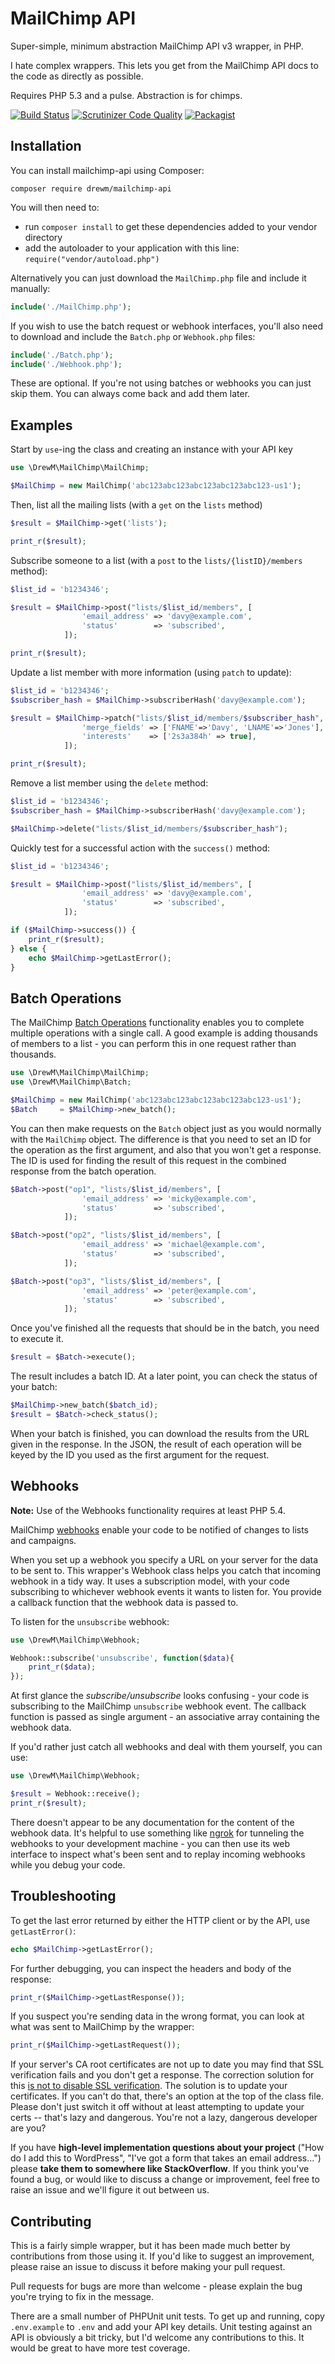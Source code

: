MailChimp API
=============

Super-simple, minimum abstraction MailChimp API v3 wrapper, in PHP.

I hate complex wrappers. This lets you get from the MailChimp API docs to the code as directly as possible.

Requires PHP 5.3 and a pulse. Abstraction is for chimps.

[![Build Status](https://travis-ci.org/drewm/mailchimp-api.svg?branch=master)](https://travis-ci.org/drewm/mailchimp-api)
[![Scrutinizer Code Quality](https://scrutinizer-ci.com/g/drewm/mailchimp-api/badges/quality-score.png?b=master)](https://scrutinizer-ci.com/g/drewm/mailchimp-api/?branch=master)
[![Packagist](https://img.shields.io/packagist/dt/drewm/mailchimp-api.svg?maxAge=2592000)](https://packagist.org/packages/drewm/mailchimp-api)

Installation
------------

You can install mailchimp-api using Composer:

```
composer require drewm/mailchimp-api
```

You will then need to:
* run ``composer install`` to get these dependencies added to your vendor directory
* add the autoloader to your application with this line: ``require("vendor/autoload.php")``

Alternatively you can just download the `MailChimp.php` file and include it manually:

```php
include('./MailChimp.php'); 
```

If you wish to use the batch request or webhook interfaces, you'll also need to download and include the `Batch.php` or `Webhook.php` files:

```php
include('./Batch.php'); 
include('./Webhook.php'); 
```

These are optional. If you're not using batches or webhooks you can just skip them. You can always come back and add them later.

Examples
--------

Start by `use`-ing the class and creating an instance with your API key

```php
use \DrewM\MailChimp\MailChimp;

$MailChimp = new MailChimp('abc123abc123abc123abc123abc123-us1');
```

Then, list all the mailing lists (with a `get` on the `lists` method)

```php
$result = $MailChimp->get('lists');

print_r($result);
```

Subscribe someone to a list (with a `post` to the `lists/{listID}/members` method):

```php
$list_id = 'b1234346';

$result = $MailChimp->post("lists/$list_id/members", [
				'email_address' => 'davy@example.com',
				'status'        => 'subscribed',
			]);

print_r($result);
```

Update a list member with more information (using `patch` to update):

```php
$list_id = 'b1234346';
$subscriber_hash = $MailChimp->subscriberHash('davy@example.com');

$result = $MailChimp->patch("lists/$list_id/members/$subscriber_hash", [
				'merge_fields' => ['FNAME'=>'Davy', 'LNAME'=>'Jones'],
				'interests'    => ['2s3a384h' => true],
			]);

print_r($result);
```

Remove a list member using the `delete` method:

```php
$list_id = 'b1234346';
$subscriber_hash = $MailChimp->subscriberHash('davy@example.com');

$MailChimp->delete("lists/$list_id/members/$subscriber_hash");
```

Quickly test for a successful action with the `success()` method:

```php
$list_id = 'b1234346';

$result = $MailChimp->post("lists/$list_id/members", [
				'email_address' => 'davy@example.com',
				'status'        => 'subscribed',
			]);

if ($MailChimp->success()) {
	print_r($result);	
} else {
	echo $MailChimp->getLastError();
}
```

Batch Operations
----------------

The MailChimp [Batch Operations](http://developer.mailchimp.com/documentation/mailchimp/guides/how-to-use-batch-operations/) functionality enables you to complete multiple operations with a single call. A good example is adding thousands of members to a list - you can perform this in one request rather than thousands.

```php
use \DrewM\MailChimp\MailChimp;
use \DrewM\MailChimp\Batch;

$MailChimp = new MailChimp('abc123abc123abc123abc123abc123-us1');
$Batch 	   = $MailChimp->new_batch();
```

You can then make requests on the `Batch` object just as you would normally with the `MailChimp` object. The difference is that you need to set an ID for the operation as the first argument, and also that you won't get a response. The ID is used for finding the result of this request in the combined response from the batch operation.

```php
$Batch->post("op1", "lists/$list_id/members", [
				'email_address' => 'micky@example.com',
				'status'        => 'subscribed',
			]);

$Batch->post("op2", "lists/$list_id/members", [
				'email_address' => 'michael@example.com',
				'status'        => 'subscribed',
			]);

$Batch->post("op3", "lists/$list_id/members", [
				'email_address' => 'peter@example.com',
				'status'        => 'subscribed',
			]);
```

Once you've finished all the requests that should be in the batch, you need to execute it.

```php
$result = $Batch->execute();
```

The result includes a batch ID. At a later point, you can check the status of your batch:

```php
$MailChimp->new_batch($batch_id);
$result = $Batch->check_status();
```

When your batch is finished, you can download the results from the URL given in the response. In the JSON, the result of each operation will be keyed by the ID you used as the first argument for the request.

Webhooks
--------

**Note:** Use of the Webhooks functionality requires at least PHP 5.4.

MailChimp [webhooks](http://kb.mailchimp.com/integrations/other-integrations/how-to-set-up-webhooks) enable your code to be notified of changes to lists and campaigns.

When you set up a webhook you specify a URL on your server for the data to be sent to. This wrapper's Webhook class helps you catch that incoming webhook in a tidy way. It uses a subscription model, with your code subscribing to whichever webhook events it wants to listen for. You provide a callback function that the webhook data is passed to.

To listen for the `unsubscribe` webhook:

```php
use \DrewM\MailChimp\Webhook;

Webhook::subscribe('unsubscribe', function($data){
	print_r($data);
});
```

At first glance the _subscribe/unsubscribe_ looks confusing - your code is subscribing to the MailChimp `unsubscribe` webhook event. The callback function is passed as single argument - an associative array containing the webhook data.

If you'd rather just catch all webhooks and deal with them yourself, you can use:

```php
use \DrewM\MailChimp\Webhook;

$result = Webhook::receive();
print_r($result);
```

There doesn't appear to be any documentation for the content of the webhook data. It's helpful to use something like [ngrok](https://ngrok.com) for tunneling the webhooks to your development machine - you can then use its web interface to inspect what's been sent and to replay incoming webhooks while you debug your code.

Troubleshooting
---------------

To get the last error returned by either the HTTP client or by the API, use `getLastError()`:

```php
echo $MailChimp->getLastError();
```

For further debugging, you can inspect the headers and body of the response:

```php
print_r($MailChimp->getLastResponse());
```

If you suspect you're sending data in the wrong format, you can look at what was sent to MailChimp by the wrapper:

```php
print_r($MailChimp->getLastRequest());
```

If your server's CA root certificates are not up to date you may find that SSL verification fails and you don't get a response. The correction solution for this [is not to disable SSL verification](http://snippets.webaware.com.au/howto/stop-turning-off-curlopt_ssl_verifypeer-and-fix-your-php-config/). The solution is to update your certificates. If you can't do that, there's an option at the top of the class file. Please don't just switch it off without at least attempting to update your certs -- that's lazy and dangerous. You're not a lazy, dangerous developer are you?

If you have **high-level implementation questions about your project** ("How do I add this to WordPress", "I've got a form that takes an email address...") please **take them to somewhere like StackOverflow**. If you think you've found a bug, or would like to discuss a change or improvement, feel free to raise an issue and we'll figure it out between us.

Contributing
------------

This is a fairly simple wrapper, but it has been made much better by contributions from those using it. If you'd like to suggest an improvement, please raise an issue to discuss it before making your pull request.

Pull requests for bugs are more than welcome - please explain the bug you're trying to fix in the message.

There are a small number of PHPUnit unit tests. To get up and running, copy `.env.example` to `.env` and add your API key details. Unit testing against an API is obviously a bit tricky, but I'd welcome any contributions to this. It would be great to have more test coverage.